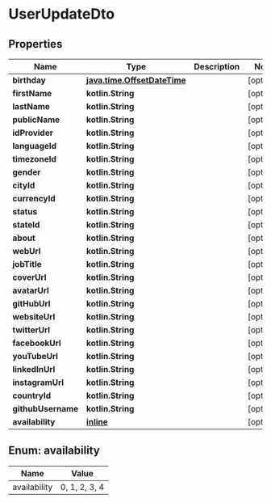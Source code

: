 
# UserUpdateDto

## Properties
| Name | Type | Description | Notes |
| ------------ | ------------- | ------------- | ------------- |
| **birthday** | [**java.time.OffsetDateTime**](java.time.OffsetDateTime.md) |  |  [optional] |
| **firstName** | **kotlin.String** |  |  [optional] |
| **lastName** | **kotlin.String** |  |  [optional] |
| **publicName** | **kotlin.String** |  |  [optional] |
| **idProvider** | **kotlin.String** |  |  [optional] |
| **languageId** | **kotlin.String** |  |  [optional] |
| **timezoneId** | **kotlin.String** |  |  [optional] |
| **gender** | **kotlin.String** |  |  [optional] |
| **cityId** | **kotlin.String** |  |  [optional] |
| **currencyId** | **kotlin.String** |  |  [optional] |
| **status** | **kotlin.String** |  |  [optional] |
| **stateId** | **kotlin.String** |  |  [optional] |
| **about** | **kotlin.String** |  |  [optional] |
| **webUrl** | **kotlin.String** |  |  [optional] |
| **jobTitle** | **kotlin.String** |  |  [optional] |
| **coverUrl** | **kotlin.String** |  |  [optional] |
| **avatarUrl** | **kotlin.String** |  |  [optional] |
| **gitHubUrl** | **kotlin.String** |  |  [optional] |
| **websiteUrl** | **kotlin.String** |  |  [optional] |
| **twitterUrl** | **kotlin.String** |  |  [optional] |
| **facebookUrl** | **kotlin.String** |  |  [optional] |
| **youTubeUrl** | **kotlin.String** |  |  [optional] |
| **linkedInUrl** | **kotlin.String** |  |  [optional] |
| **instagramUrl** | **kotlin.String** |  |  [optional] |
| **countryId** | **kotlin.String** |  |  [optional] |
| **githubUsername** | **kotlin.String** |  |  [optional] |
| **availability** | [**inline**](#Availability) |  |  [optional] |


<a id="Availability"></a>
## Enum: availability
| Name | Value |
| ---- | ----- |
| availability | 0, 1, 2, 3, 4 |



